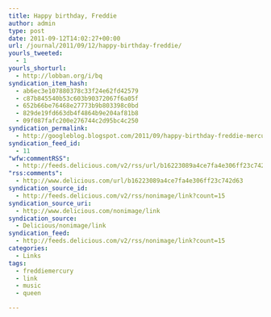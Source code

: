 ```yaml
---
title: Happy birthday, Freddie
author: admin
type: post
date: 2011-09-12T14:02:27+00:00
url: /journal/2011/09/12/happy-birthday-freddie/
yourls_tweeted:
  - 1
yourls_shorturl:
  - http://lobban.org/i/bq
syndication_item_hash:
  - ab6ec3e107880378c33f24e62fd42579
  - c87b845540b53c603b90372067f6a05f
  - 652b66be76468e27773b9b803398c0bd
  - 829de19fd663db4f4864b9e204af81b8
  - 09f087fafc200e276744c2d95bc4c250
syndication_permalink:
  - http://googleblog.blogspot.com/2011/09/happy-birthday-freddie-mercury.html?m=1
syndication_feed_id:
  - 11
"wfw:commentRSS":
  - http://feeds.delicious.com/v2/rss/url/b16223089a4ce7fa4e306ff23c742d63
"rss:comments":
  - http://www.delicious.com/url/b16223089a4ce7fa4e306ff23c742d63
syndication_source_id:
  - http://feeds.delicious.com/v2/rss/nonimage/link?count=15
syndication_source_uri:
  - http://www.delicious.com/nonimage/link
syndication_source:
  - Delicious/nonimage/link
syndication_feed:
  - http://feeds.delicious.com/v2/rss/nonimage/link?count=15
categories:
  - Links
tags:
  - freddiemercury
  - link
  - music
  - queen

---
```

